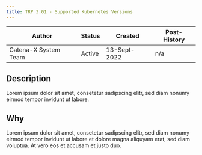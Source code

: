 ```yaml
---
title: TRP 3.01 - Supported Kubernetes Versions
---
```


| Author                | Status   | Created              | Post-History |
|-----------------------|----------|----------------------|--------------|
| Catena-X System Team  | Active   | 13-Sept-2022         | n/a          |

## Description

Lorem ipsum dolor sit amet, consetetur sadipscing elitr, sed diam nonumy eirmod tempor invidunt ut labore.

## Why

Lorem ipsum dolor sit amet, consetetur sadipscing elitr, sed diam nonumy eirmod tempor invidunt ut labore et dolore
magna aliquyam erat, sed diam voluptua. At vero eos et accusam et justo duo.
